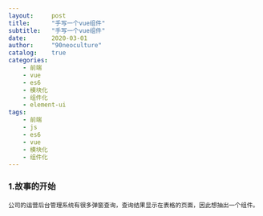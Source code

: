 ```yaml
---
layout:     post
title:      "手写一个vue组件"
subtitle:   "手写一个vue组件"
date:       2020-03-01
author:     "90neoculture"
catalog:    true
categories: 
    - 前端
    - vue
    - es6
    - 模块化
    - 组件化
    - element-ui
tags:
    - 前端
    - js
    - es6
    - vue
    - 模块化
    - 组件化
---
```


### 1.故事的开始
    公司的运营后台管理系统有很多弹窗查询，查询结果显示在表格的页面，因此想抽出一个组件。
    

  
